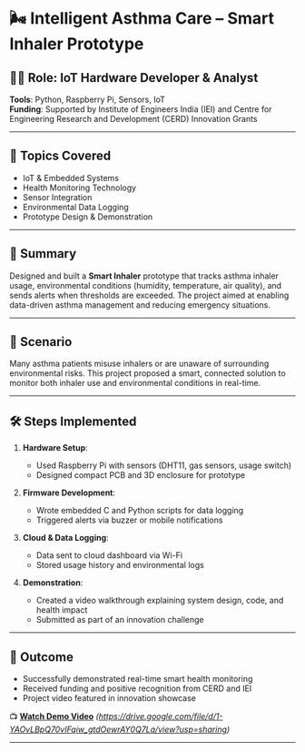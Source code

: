 # 🌬️ Intelligent Asthma Care – Smart Inhaler Prototype

## 👨‍🔬 Role: IoT Hardware Developer & Analyst  
**Tools**: Python, Raspberry Pi, Sensors, IoT  
**Funding**: Supported by Institute of Engineers India (IEI) and Centre for Engineering Research and Development (CERD) Innovation Grants

---

## 🧠 Topics Covered

- IoT & Embedded Systems
- Health Monitoring Technology
- Sensor Integration
- Environmental Data Logging
- Prototype Design & Demonstration

---

## 📘 Summary

Designed and built a **Smart Inhaler** prototype that tracks asthma inhaler usage, environmental conditions (humidity, temperature, air quality), and sends alerts when thresholds are exceeded. The project aimed at enabling data-driven asthma management and reducing emergency situations.

---

## 📌 Scenario

Many asthma patients misuse inhalers or are unaware of surrounding environmental risks. This project proposed a smart, connected solution to monitor both inhaler use and environmental conditions in real-time.

---

## 🛠️ Steps Implemented

1. **Hardware Setup**:
   - Used Raspberry Pi with sensors (DHT11, gas sensors, usage switch)
   - Designed compact PCB and 3D enclosure for prototype

2. **Firmware Development**:
   - Wrote embedded C and Python scripts for data logging
   - Triggered alerts via buzzer or mobile notifications

3. **Cloud & Data Logging**:
   - Data sent to cloud dashboard via Wi-Fi
   - Stored usage history and environmental logs

4. **Demonstration**:
   - Created a video walkthrough explaining system design, code, and health impact
   - Submitted as part of an innovation challenge

---

## 🎯 Outcome

- Successfully demonstrated real-time smart health monitoring
- Received funding and positive recognition from CERD and IEI
- Project video featured in innovation showcase

📺 **[Watch Demo Video](#)** *(https://drive.google.com/file/d/1-YAOvLBpQ70vIFqiw_gtdOewrAY0Q7La/view?usp=sharing)*

---
